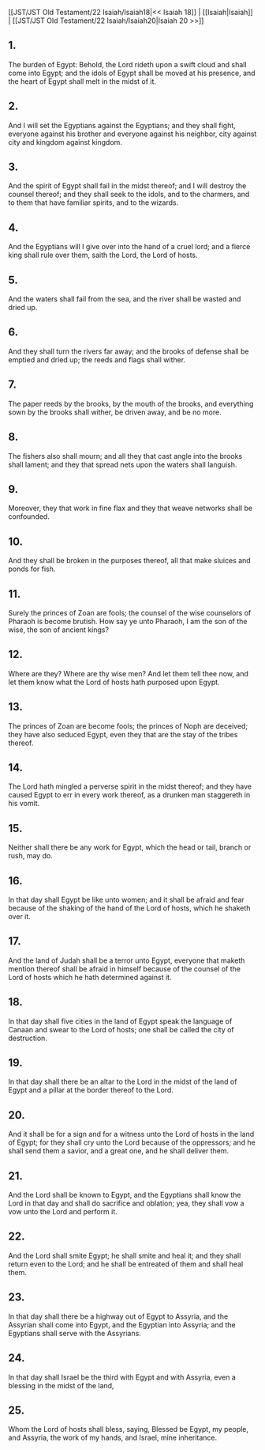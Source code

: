 [[JST/JST Old Testament/22 Isaiah/Isaiah18|<< Isaiah 18]] | [[Isaiah|Isaiah]] | [[JST/JST Old Testament/22 Isaiah/Isaiah20|Isaiah 20 >>]]
## 1.
The burden of Egypt: Behold, the Lord rideth upon a swift cloud and shall come into Egypt; and the idols of Egypt shall be moved at his presence, and the heart of Egypt shall melt in the midst of it.
## 2.
And I will set the Egyptians against the Egyptians; and they shall fight, everyone against his brother and everyone against his neighbor, city against city and kingdom against kingdom.
## 3.
And the spirit of Egypt shall fail in the midst thereof; and I will destroy the counsel thereof; and they shall seek to the idols, and to the charmers, and to them that have familiar spirits, and to the wizards.
## 4.
And the Egyptians will I give over into the hand of a cruel lord; and a fierce king shall rule over them, saith the Lord, the Lord of hosts.
## 5.
And the waters shall fail from the sea, and the river shall be wasted and dried up.
## 6.
And they shall turn the rivers far away; and the brooks of defense shall be emptied and dried up; the reeds and flags shall wither.
## 7.
The paper reeds by the brooks, by the mouth of the brooks, and everything sown by the brooks shall wither, be driven away, and be no more.
## 8.
The fishers also shall mourn; and all they that cast angle into the brooks shall lament; and they that spread nets upon the waters shall languish.
## 9.
Moreover, they that work in fine flax and they that weave networks shall be confounded.
## 10.
And they shall be broken in the purposes thereof, all that make sluices and ponds for fish.
## 11.
Surely the princes of Zoan are fools; the counsel of the wise counselors of Pharaoh is become brutish. How say ye unto Pharaoh, I am the son of the wise, the son of ancient kings?
## 12.
Where are they? Where are thy wise men? And let them tell thee now, and let them know what the Lord of hosts hath purposed upon Egypt.
## 13.
The princes of Zoan are become fools; the princes of Noph are deceived; they have also seduced Egypt, even they that are the stay of the tribes thereof.
## 14.
The Lord hath mingled a perverse spirit in the midst thereof; and they have caused Egypt to err in every work thereof, as a drunken man staggereth in his vomit.
## 15.
Neither shall there be any work for Egypt, which the head or tail, branch or rush, may do.
## 16.
In that day shall Egypt be like unto women; and it shall be afraid and fear because of the shaking of the hand of the Lord of hosts, which he shaketh over it.
## 17.
And the land of Judah shall be a terror unto Egypt, everyone that maketh mention thereof shall be afraid in himself because of the counsel of the Lord of hosts which he hath determined against it.
## 18.
In that day shall five cities in the land of Egypt speak the language of Canaan and swear to the Lord of hosts; one shall be called the city of destruction.
## 19.
In that day shall there be an altar to the Lord in the midst of the land of Egypt and a pillar at the border thereof to the Lord.
## 20.
And it shall be for a sign and for a witness unto the Lord of hosts in the land of Egypt; for they shall cry unto the Lord because of the oppressors; and he shall send them a savior, and a great one, and he shall deliver them.
## 21.
And the Lord shall be known to Egypt, and the Egyptians shall know the Lord in that day and shall do sacrifice and oblation; yea, they shall vow a vow unto the Lord and perform it.
## 22.
And the Lord shall smite Egypt; he shall smite and heal it; and they shall return even to the Lord; and he shall be entreated of them and shall heal them.
## 23.
In that day shall there be a highway out of Egypt to Assyria, and the Assyrian shall come into Egypt, and the Egyptian into Assyria; and the Egyptians shall serve with the Assyrians.
## 24.
In that day shall Israel be the third with Egypt and with Assyria, even a blessing in the midst of the land,
## 25.
Whom the Lord of hosts shall bless, saying, Blessed be Egypt, my people, and Assyria, the work of my hands, and Israel, mine inheritance.

